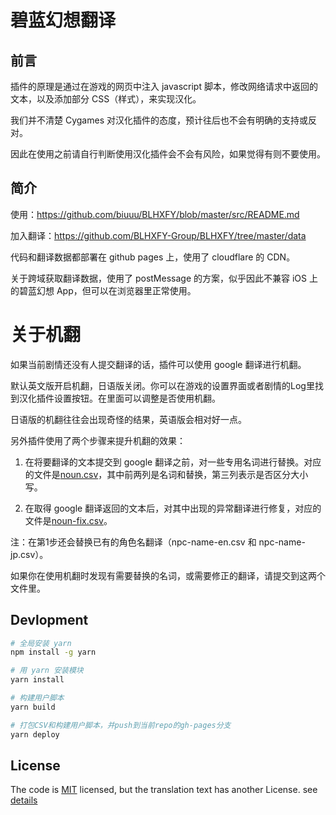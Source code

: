 # 碧蓝幻想翻译
## 前言
插件的原理是通过在游戏的网页中注入 javascript 脚本，修改网络请求中返回的文本，以及添加部分 CSS（样式），来实现汉化。

我们并不清楚 Cygames 对汉化插件的态度，预计往后也不会有明确的支持或反对。

因此在使用之前请自行判断使用汉化插件会不会有风险，如果觉得有则不要使用。

## 简介
使用：https://github.com/biuuu/BLHXFY/blob/master/src/README.md

加入翻译：https://github.com/BLHXFY-Group/BLHXFY/tree/master/data

代码和翻译数据都部署在 github pages 上，使用了 cloudflare 的 CDN。

关于跨域获取翻译数据，使用了 postMessage 的方案，似乎因此不兼容 iOS 上的碧蓝幻想 App，但可以在浏览器里正常使用。

# 关于机翻
如果当前剧情还没有人提交翻译的话，插件可以使用 google 翻译进行机翻。

默认英文版开启机翻，日语版关闭。你可以在游戏的设置界面或者剧情的Log里找到汉化插件设置按钮。在里面可以调整是否使用机翻。

日语版的机翻往往会出现奇怪的结果，英语版会相对好一点。

另外插件使用了两个步骤来提升机翻的效果：

1. 在将要翻译的文本提交到 google 翻译之前，对一些专用名词进行替换。对应的文件是[noun.csv](https://github.com/BLHXFY-Group/BLHXFY/blob/master/data/etc/noun.csv)，其中前两列是名词和替换，第三列表示是否区分大小写。

2. 在取得 google 翻译返回的文本后，对其中出现的异常翻译进行修复，对应的文件是[noun-fix.csv](https://github.com/BLHXFY-Group/BLHXFY/blob/master/data/etc/noun-fix.csv)。

注：在第1步还会替换已有的角色名翻译（npc-name-en.csv 和 npc-name-jp.csv）。

如果你在使用机翻时发现有需要替换的名词，或需要修正的翻译，请提交到这两个文件里。
## Devlopment

```bash
# 全局安装 yarn
npm install -g yarn

# 用 yarn 安装模块
yarn install

# 构建用户脚本
yarn build

# 打包CSV和构建用户脚本，并push到当前repo的gh-pages分支
yarn deploy
```

## License
The code is [MIT](https://github.com/biuuu/BLHXFY/blob/master/LICENSE) licensed,
but the translation text has another License. see [details](https://github.com/biuuu/BLHXFY/tree/master/data)
